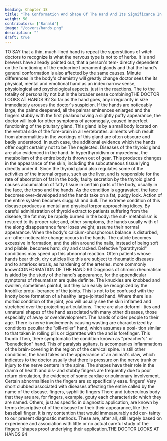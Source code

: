 ```yaml
---
heading: Chapter 18
title: "The Conformation And Shape Of The Hand And Its Significance In Medicine"
weight: 50
contributors: ['Ranald']
image: "/covers/hands.png"
description: ""
draft: true
---
```




TO SAY that a thin, much-lined hand is repeat the superstitions of witch doctors
to recognize
is
what
the nervous type is not to
of herbs. It is
and brewers
have already pointed out, that a person's tem-
directly dependent on the functioning of the endocrine
I
perament
glands and that the hand's general conformation is also affected by
the same causes. Minute differences in the body's chemistry will
greatly change
doctor sees the
its
physical, mental
and emotional
hand as an index
narrow sense,
physiological and psychological aspects.
just
in
the
reactions.
The
to the totality of personality
not
but in the broader sense combiningTHE DOCTOR LOOKS AT HANDS
92
So far as the hand goes, any irregularity in
size
immediately
arouses the doctor's suspicion. If the hands are noticeably large, the
palms deepened, all the palmar eminences enlarged and the fingers
stubby with the first phalanx having a slightly puffy appearance,
the doctor will look for other
symptoms
of acromegaly, caused
imperfect functioning of the pituitary gland. This gland
is
by
a small
body located on the ventral side of the fore-brain in all vertebrates.
ailments which result from abnormalities in the workings of
this gland are often obscure and badly understood. In such case, the
additional evidence which the hands offer ought certainly not to be
The
neglected.
Diseases of the thyroid gland are also evidenced in the hand. In
hyperthyroidism or myxedema, the metabolism of the entire body is
thrown out of gear. This produces changes
in the
appearance of
the skin, including the subcutaneous tissue lying directly under it.
Since the thyroid gland also regulates some of the activities of the
internal organs, such as the liver, and is responsible for the rate of
absorption of fat in the body, faulty secretion by the thyroid gland
causes accumulation of fatty tissue in certain parts of the body,
usually in the face, the torso and the hands.
As the condition is aggravated, the face becomes over-developed
and the hands take on a fat, pudgy look. Action of the entire system
becomes sluggish and dull. The extreme condition of this disease
produces a mental and physical torpor approaching idiocy. By
careful administration of thyroid extract to patients suffering from
the disease, the fat
may
be rapidly burned in the body: the suf-
metabolism
is restored to its proper rate; and,
other symptoms, the hands usually
with
of
the
along
disappearance
ferer loses weight;
assume
their
normal appearance.
When
the body's calcium-phosphorous balance is disturbed, an-
other noticeable change occurs in the hands. The cuticle becomes
excessive in formation, and the skin around the nails, instead of
being soft and pliable, becomes hard, dry and cracked. Defective
"parathyroid" conditions may speed up this abnormal reaction. Often
patients whose hands bear thick, dry cuticles like this are subject
to rheumatic diseases
and
to arteriosclerosis,
as hardening of the arteries.
more commonly knownCONFORMATION OF THE HAND
93
Diagnosis of chronic rheumatism is aided by the study of the
hand's appearance, for the appendicular symptoms of rheumatism
are quite definite. The knuckles are knobbed and swollen, sometimes
painful, but they can easily be recognized
by the knoblike protu-
berance of the joints. This is not to be confused with the knotty bone
formation of a healthy large-jointed hand. Where there is a morbid
condition of the joint, you will usually see the skin inflamed and
stretched over the projecting articulations. There are also deformi-
ties and unnatural shapes of the hand associated with many other
diseases,
those
especially
of
away or overdevelopment.
The hands of older people
to their age.
There
is
nerve involvements causing wasting
are characterized
by conditions peculiar
the "pill-roller" hand, which assumes a posi-
tion similar to that taken in rolling pills or cigarettes with the
and
is
forefinger. This
thumb
Then, there
symptomatic
the condition known as "preacher's" or "benediction" hand. This
of paralysis agitans.
is
accompanies inflammations of the brain-covering in the
region of the cervical spine. In still other conditions, the hand takes
on the appearance of an animal's claw, which indicates to the doctor
usually
that there
is
pressure on the nerve trunk or injury to the nerve
centers in the spine.
The
shapes have their role in the drama of health and dis-
and stubby fingers are frequently due to
poor return circulation, the evidence of some cardiac or pulmonary
involvement. Certain abnormalities in the fingers are so specifically
ease.
fingers'
Very short clubbed
associated with diseases affecting the entire
called
by the name
of the disease.
fingers, syphilitic fingers
There
and tuberculous
body that they are
are, for
fingers,
example, gouty
each characteristic
which they are named. Others, just as specific in
diagnostic application, are known by terms descriptive of
of the disease for
their
their appearance, like the baseball finger. It is
my
contention that
would immeasurably add cer-
tainty to our present diagnostic methods. These are, after all, still
largely based on experience and association with little or no actual
careful study of the fingers' shapes
proof underlying their application.THE DOCTOR LOOKS AT HANDS
94

